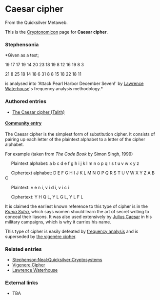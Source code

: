 
# Caesar cipher

From the Quicksilver Metaweb.

This is the [Cryptonomicon](/cryptonomicon) page for **Caesar cipher**.

### Stephensonia


*Given as a test;  

19 17 17 19 14 20 23 18 19 8 12 16 19 8 3  

21 8 25 18 14 18 6 31 8 8 15 18 22 18 11  

is analysed into 'Attack Pearl Harbor December Seven!' by [Lawrence Waterhouse](/lawrence-waterhouse)'s frequency analysis methodology.*

### Authored entries


* [The Caesar cipher (Talith)](/the-caesar-cipher-talith)


#### [Community entry](/metaweb-community-entry)


The Caesar cipher is the simplest form of substitution cipher. It consists of pairing up each letter of the plaintext alphabet to a letter of the cipher alphabet.

For example (taken from *The Code Book* by Simon Singh, 1999)

     Plaintext alphabet: a b c d e f g h i j k l m n o p q r s t u v w x y z  

     Ciphertext alphabet: D E F G H I J K L M N O P Q R S T U V W X Y Z A B C  


     Plaintext: v e n i, v i d i, v i c i  

     Ciphertext: Y H Q L, Y L G L, Y L F L  


It is claimed the earliest known reference to this type of cipher is in the *[Kama Sutra](/http-en-wikipedia-org-wiki-kama-sutra)*, which says women should learn the art of secret writing to conceal their liasons. It was also used extensively by [Julius Caesar](/http-en-wikipedia-org-wiki-julius-caesar) in his military campaigns, which is why it carries his name.

This type of cipher is easily defeated by [frequency analysis](/http-en-wikipedia-org-wiki-frequency-analysis) and is superseded by [the vigenère cipher](/the-vigenère-cipher-talith).

### Related entries


* [Stephenson:Neal:Quicksilver:Cryptosystems](/stephenson-neal-quicksilver-cryptosystems)
* [Vigenere Cipher](/the-vigenère-cipher)
* [Lawrence Waterhouse](/lawrence-waterhouse)


### External links


* TBA
